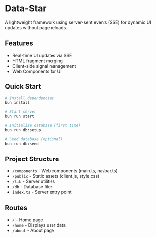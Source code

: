 # Data-Star

A lightweight framework using server-sent events (SSE) for dynamic UI updates without page reloads.

## Features
- Real-time UI updates via SSE
- HTML fragment merging
- Client-side signal management
- Web Components for UI

## Quick Start
```bash
# Install dependencies
bun install

# Start server
bun run start

# Initialize database (first time)
bun run db:setup

# Seed database (optional)
bun run db:seed
```

## Project Structure
- `/components` - Web components (main.ts, navbar.ts)
- `/public` - Static assets (client.js, style.css)
- `/lib` - Server utilities
- `/db` - Database files
- `index.ts` - Server entry point

## Routes
- `/` - Home page
- `/home` - Displays user data
- `/about` - About page 